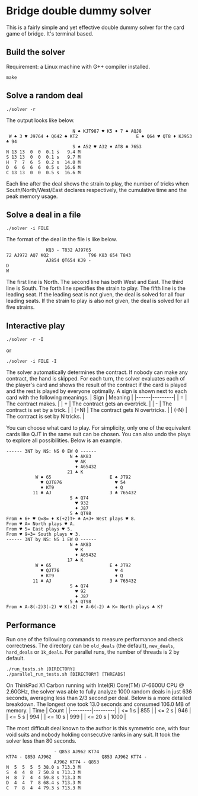 # Bridge double dummy solver

This is a fairly simple and yet effective double dummy solver for the card
game of bridge. It's terminal based.

## Build the solver
Requirement: a Linux machine with G++ compiler installed.
```
make
```

## Solve a random deal
```
./solver -r
```
The output looks like below.
```
                         N ♠ KJT987 ♥ K5 ♦ 7 ♣ AQJ8
 W ♠ 3 ♥ J9764 ♦ Q642 ♣ KT2                      E ♠ Q64 ♥ QT8 ♦ KJ953 ♣ 94
                         S ♠ A52 ♥ A32 ♦ AT8 ♣ 7653
N 13 13  0  0  0.1 s   9.4 M
S 13 13  0  0  0.1 s   9.7 M
H  7  7  6  5  0.2 s  14.0 M
D  6  6  6  6  0.5 s  16.6 M
C 13 13  0  0  0.5 s  16.6 M
```
Each line after the deal shows the strain to play, the number of tricks when
South/North/West/East declares respectively, the cumulative time and the peak
memory usage.

## Solve a deal in a file

```
./solver -i FILE
```

The format of the deal in the file is like below.
```
               KQ3 - T832 AJ9765
72 AJ972 AQ7 KQ2               T96 K83 654 T843
               AJ854 QT654 KJ9 -
D
W
```
The first line is North. The second line has both West and East. The third line
is South. The forth line specifies the strain to play. The fifth line is the
leading seat. If the leading seat is not given, the deal is solved for all four
leading seats. If the strain to play is also not given, the deal is solved for
all five strains.

## Interactive play
```
./solver -r -I
```
or
```
./solver -i FILE -I
```

The solver automatically determines the contract. If nobody can make any
contract, the hand is skipped. For each turn, the solver evaluates each of the
player's card and shows the result of the contract if the card is played and
the rest is played by everyone optimally. A sign is shown next to each card
with the following meanings.
| Sign | Meaning |
|------|---------|
|  =   | The contract makes. |
|  +   | The contract gets an overtrick. |
|  -   | The contract is set by a trick. |
| (+N) | The contract gets N overtricks. |
| (-N) | The contract is set by N tricks. |

You can choose what card to play. For simplicity, only one of the equivalent
cards like QJT in the same suit can be chosen. You can also undo the plays
to explore all possibilities. Below is an example.
```
------ 3NT by NS: NS 0 EW 0 ------
                        N ♠ AK83
                          ♥ AK
                          ♦ A65432
                       21 ♣ K
           W ♠ 65                      E ♠ JT92
             ♥ QJT876                    ♥ 54
             ♦ KT9                       ♦ Q
          11 ♣ AJ                      3 ♣ 765432
                        S ♠ Q74
                          ♥ 932
                          ♦ J87
                        5 ♣ QT98
From ♠ 6+ ♥ Q=8= ♦ K(+2)T+ ♣ A+J+ West plays ♥ 8.
From ♥ A= North plays ♥ A.
From ♥ 5= East plays ♥ 5.
From ♥ 9=3= South plays ♥ 3.
------ 3NT by NS: NS 1 EW 0 ------
                        N ♠ AK83
                          ♥ K
                          ♦ A65432
                       17 ♣ K
           W ♠ 65                      E ♠ JT92
             ♥ QJT76                     ♥ 4
             ♦ KT9                       ♦ Q
          11 ♣ AJ                      3 ♣ 765432
                        S ♠ Q74
                          ♥ 92
                          ♦ J87
                        5 ♣ QT98
From ♠ A-8(-2)3(-2) ♥ K(-2) ♦ A-6(-2) ♣ K= North plays ♣ K?
```

## Performance

Run one of the following commands to measure performance and check correctness.
The directory can be `old_deals` (the default), `new_deals`, `hard_deals` or
`1k_deals`. For parallel runs, the number of threads is 2 by default.
```
./run_tests.sh [DIRECTORY]
./parallel_run_tests.sh [DIRECTORY] [THREADS]
```

On ThinkPad X1 Carbon running with Intel(R) Core(TM) i7-6600U CPU @ 2.60GHz,
the solver was able to fully analyze 1000 random deals in just 636 seconds,
averaging less than 2/3 second per deal. Below is a more detailed breakdown.
The longest one took 13.0 seconds and consumed 106.0 MB of memory.
| Time    | Count   |
|---------|---------|
| <= 1 s  | 855     |
| <= 2 s  | 946     |
| <= 5 s  | 994     |
| <= 10 s | 999     |
| <= 20 s | 1000    |

The most difficult deal known to the author is this symmetric one, with four
void suits and nobody holding consecutive ranks in any suit. It took the solver
less than 80 seconds.
```
                  - Q853 AJ962 KT74
KT74 - Q853 AJ962                   Q853 AJ962 KT74 -
                  AJ962 KT74 - Q853
N  5  5  5  5 38.0 s 713.3 M
S  4  4  8  7 50.8 s 713.3 M
H  8  7  4  4 59.8 s 713.3 M
D  4  4  7  8 68.4 s 713.3 M
C  7  8  4  4 79.3 s 713.3 M
```
